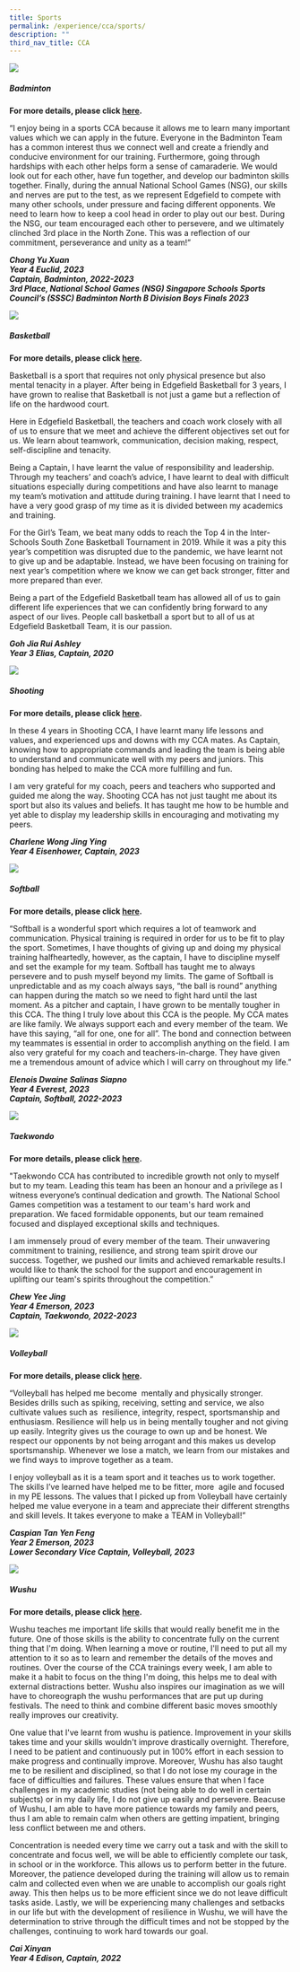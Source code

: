 ```yaml
---
title: Sports
permalink: /experience/cca/sports/
description: ""
third_nav_title: CCA
---
```

![](/images/badminton-1.png)
<h5>Badminton</h5>

**For more details, please click&nbsp;[here](https://staging.d3jwf1tlw34213.amplifyapp.com/experience/cca/sports/badminton-boys-girls).**

“I enjoy being in a sports CCA because it allows me to learn many important values which we can apply in the future. Everyone in the Badminton Team has a common interest thus we connect well and create a friendly and conducive environment for our training. Furthermore, going through hardships with each other helps form a sense of camaraderie. We would look out for each other, have fun together, and develop our badminton skills together. Finally, during the annual National School Games (NSG), our skills and nerves are put to the test, as we represent Edgefield to compete with many other schools, under pressure and facing different opponents. We need to learn how to keep a cool head in order to play out our best. During the NSG, our team encouraged each other to persevere, and we ultimately clinched 3rd place in the North Zone. This was a reflection of our commitment, perseverance and unity as a team!”

_**Chong Yu Xuan<br>
Year 4 Euclid, 2023<br>
Captain, Badminton, 2022-2023<br>
3rd Place, National School Games (NSG) Singapore Schools Sports Council’s (SSSC) Badminton North B Division Boys Finals 2023**_

![](/images/basketball-1.png)
<h5>Basketball</h5>
		
**For more details, please click&nbsp;[here](https://staging.d3jwf1tlw34213.amplifyapp.com/experience/cca/sports/basketball).**
    
Basketball is a sport that requires not only physical presence but also mental tenacity in a player. After being in Edgefield Basketball for 3 years, I have grown to realise that Basketball is not just a game but a reflection of life on the hardwood court.  
  
Here in Edgefield Basketball, the teachers and coach work closely with all of us to ensure that we meet and achieve the different objectives set out for us. We learn about teamwork, communication, decision making, respect, self-discipline and tenacity.  
  
Being a Captain, I have learnt the value of responsibility and leadership. Through my teachers’ and coach’s advice, I have learnt to deal with difficult situations especially during competitions and have also learnt to manage my team’s motivation and attitude during training. I have learnt that I need to have a very good grasp of my time as it is divided between my academics and training.  
  
For the Girl’s Team, we beat many odds to reach the Top 4 in the Inter-Schools South Zone Basketball Tournament in 2019. While it was a pity this year’s competition was disrupted due to the pandemic, we have learnt not to give up and be adaptable. Instead, we have been focusing on training for next year’s competition where we know we can get back stronger, fitter and more prepared than ever.  
  
Being a part of the Edgefield Basketball team has allowed all of us to gain different life experiences that we can confidently bring forward to any aspect of our lives. People call basketball a sport but to all of us at Edgefield Basketball Team, it is our passion.  
  
_**Goh Jia Rui Ashley <br>
Year 3 Elias, Captain, 2020**_

![](/images/shooting-1.jpg)
<h5>Shooting</h5>
		
**For more details, please click&nbsp;[here](https://staging.d3jwf1tlw34213.amplifyapp.com/experience/cca/sports/shooting).**
    
In these 4 years in Shooting CCA, I have learnt many life lessons and values, and experienced ups and downs with my CCA mates. As Captain, knowing how to appropriate commands and leading the team is being able to understand and communicate well with my peers and juniors. This bonding has helped to make the CCA more fulfilling and fun.

I am very grateful for my coach, peers and teachers who supported and guided me along the way. Shooting CCA has not just taught me about its sport but also its values and beliefs. It has taught me how to be humble and yet able to display my leadership skills in encouraging and motivating my peers.

_**Charlene Wong Jing Ying**  
**Year 4 Eisenhower, Captain, 2023**_

![](/images/softball-1.png)
<h5>Softball</h5>

**For more details, please click&nbsp;[here](https://staging.d3jwf1tlw34213.amplifyapp.com/experience/cca/sports/softball-girls).**

“Softball is a wonderful sport which requires a lot of teamwork and communication. Physical training is required in order for us to be fit to play the sport. Sometimes, I have thoughts of giving up and doing my physical training halfheartedly, however, as the captain, I have to discipline myself and set the example for my team. Softball has taught me to always persevere and to push myself beyond my limits. The game of Softball is unpredictable and as my coach always says, “the ball is round” anything can happen during the match so we need to fight hard until the last moment. As a pitcher and captain, I have grown to be mentally tougher in this CCA. The thing I truly love about this CCA is the people. My CCA mates are like family. We always support each and every member of the team. We have this saying, “all for one, one for all”. The bond and connection between my teammates is essential in order to accomplish anything on the field. I am also very grateful for my coach and teachers-in-charge. They have given me a tremendous amount of advice which I will carry on throughout my life.”

_**Elenois Dwaine Salinas Siapno<br>
Year 4 Everest, 2023<br>
Captain, Softball, 2022-2023**_
<br>

![](/images/taekwondo-0.png)
<h5>Taekwondo</h5>
		
**For more details, please click&nbsp;[here](https://staging.d3jwf1tlw34213.amplifyapp.com/experience/cca/sports/taekwondo).**

"Taekwondo CCA has contributed to incredible growth not only to myself but to my team. Leading this team has been an honour and a privilege as I witness everyone’s continual dedication and growth. The National School Games competition was a testament to our team's hard work and preparation. We faced formidable opponents, but our team remained focused and displayed exceptional skills and techniques.

I am immensely proud of every member of the team. Their unwavering commitment to training, resilience, and strong team spirit drove our success. Together, we pushed our limits and achieved remarkable results.I would like to thank the school for the support and encouragement in uplifting our team's spirits throughout the competition.”

_**Chew Yee Jing<br>
Year 4 Emerson, 2023<br>
Captain, Taekwondo, 2022-2023**_<br>


![](/images/volleyball-1.png)
<h5>Volleyball</h5>

**For more details, please click&nbsp;[here](https://staging.d3jwf1tlw34213.amplifyapp.com/experience/cca/sports/volleyball-boys).**

“Volleyball has helped me become&nbsp; mentally and physically stronger. Besides drills such as spiking, receiving, setting and service, we also cultivate values such as&nbsp; resilience, integrity, respect, sportsmanship and enthusiasm. Resilience will help us in being mentally tougher and not giving up easily. Integrity gives us the courage to own up and be honest. We respect our opponents by not being arrogant and this makes us develop sportsmanship. Whenever we lose a match, we learn from our mistakes and we find ways to improve together as a team.&nbsp;

I enjoy volleyball as it is a team sport and it teaches us to work together. The skills I’ve learned have helped me to be fitter, more&nbsp; agile and focused in my PE lessons. The values that I picked up from Volleyball have certainly helped me value everyone in a team and appreciate their different strengths and skill levels. It takes everyone to make a TEAM in Volleyball!”

_**Caspian Tan Yen Feng<br>
Year 2 Emerson, 2023<br>
Lower Secondary Vice Captain, Volleyball, 2023**_<br>

![](/images/wushu-1.png)
<h5>Wushu</h5>
		
**For more details, please click&nbsp;[here](https://staging.d3jwf1tlw34213.amplifyapp.com/experience/cca/sports/wushu).**
    
Wushu teaches me important life skills that would really benefit me in the future. One of those skills is the ability to concentrate fully on the current thing that I'm doing. When learning a move or routine, I'll need to put all my attention to it so as to learn and remember the details of the moves and routines. Over the course of the CCA trainings every week, I am able to make it a habit to focus on the thing I'm doing, this helps me to deal with external distractions better. Wushu also inspires our imagination as we will have to choreograph the wushu performances that are put up during festivals. The need to think and combine different basic moves smoothly really improves our creativity.

One value that I've learnt from wushu is patience. Improvement in your skills takes time and your skills wouldn't improve drastically overnight. Therefore, I need to be patient and continuously put in 100% effort in each session to make progress and continually improve. Moreover, Wushu has also taught me to be resilient and disciplined, so that I do not lose my courage in the face of difficulties and failures. These values ensure that when I face challenges in my academic studies (not being able to do well in certain subjects) or in my daily life, I do not give up easily and persevere. Beacuse of Wushu, I am able to have more patience towards my family and peers, thus I am able to remain calm when others are getting impatient, bringing less conflict between me and others. 

Concentration is needed every time we carry out a task and with the skill to concentrate and focus well, we will be able to efficiently complete our task, in school or in the workforce. This allows us to perform better in the future. Moreover, the patience developed during the training will allow us to remain calm and collected even when we are unable to accomplish our goals right away. This then helps us to be more efficient since we do not leave difficult tasks aside. Lastly, we will be experiencing many challenges and setbacks in our life but with the development of resilience in Wushu, we will have the determination to strive through the difficult times and not be stopped by the challenges, continuing to work hard towards our goal. 

_**Cai Xinyan  
Year 4 Edison, Captain, 2022**_